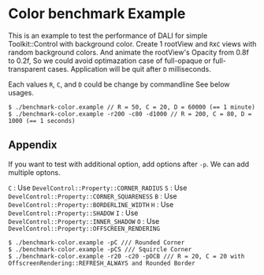 # Color benchmark Example

This is an example to test the performance of DALI for simple Toolkit::Control with background color.
Create 1 rootView and `R`x`C` views with random background colors. And animate the rootView's Opacity from
0.8f to 0.2f, So we could avoid optimazation case of full-opaque or full-transparent cases.
Application will be quit after `D` milliseconds.

Each values `R`, `C`, and `D` could be change by commandline
See below usages.

```shell
$ ./benchmark-color.example // R = 50, C = 20, D = 60000 (== 1 minute)
$ ./benchmark-color.example -r200 -c80 -d1000 // R = 200, C = 80, D = 1000 (== 1 seconds)
```

## Appendix

If you want to test with additional option, add options after `-p`.
We can add multiple optons.

`C` : Use `DevelControl::Property::CORNER_RADIUS`
`S` : Use `DevelControl::Property::CORNER_SQUARENESS`
`B` : Use `DevelControl::Property::BORDERLINE_WIDTH`
`H` : Use `DevelControl::Property::SHADOW`
`I` : Use `DevelControl::Property::INNER_SHADOW`
`O` : Use `DevelControl::Property::OFFSCREEN_RENDERING`

```shell
$ ./benchmark-color.example -pC /// Rounded Corner
$ ./benchmark-color.example -pCS /// Squircle Corner
$ ./benchmark-color.example -r20 -c20 -pOCB /// R = 20, C = 20 with OffscreenRendering::REFRESH_ALWAYS and Rounded Border
```




